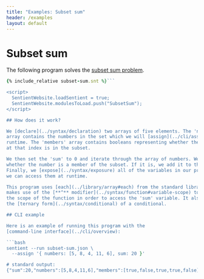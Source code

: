 ```yaml
---
title: "Examples: Subset sum"
header: /examples
layout: default
---
```

# Subset sum

The following program solves the
[subset sum problem](https://en.wikipedia.org/wiki/Subset_sum_problem).

```ruby
{% include_relative subset-sum.snt %}```

<script>
  SentientWebsite.loadSentient = true;
  SentientWebsite.modulesToLoad.push("SubsetSum");
</script>

## How does it work?

We [declare](../syntax/declaration) two arrays of five elements. The 'numbers'
array contains the numbers in the set which we will [assign](../cli/assign) at
runtime. The 'members' array contains booleans representing whether the number
at that index is in the subset.

We then set the 'sum' to 0 and iterate through the array of numbers. We look up
whether the number is a member of the subset. If it is, we add it to the sum.
Finally, we [expose](../syntax/exposure) all of the variables in our program as
we can access them at runtime.

This program uses [each](../library/array#each) from the standard library. It
makes use of the [**^** modifier](../syntax/function#variable-scope) to change
the scope of the function in order to access the 'sum' variable. It also uses
the [ternary form](../syntax/conditional) of a conditional.

## CLI example

Here is an example of running this program with the
[command-line interface](../cli/overview):

```bash
sentient --run subset-sum.json \
  --assign '{ numbers: [5, 8, 4, 11, 6], sum: 20 }'

# standard output:
{"sum":20,"numbers":[5,8,4,11,6],"members":[true,false,true,true,false]}
```
